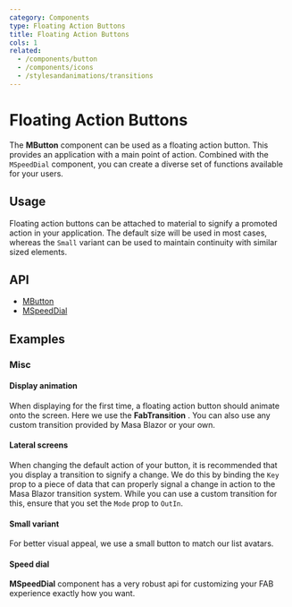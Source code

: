 ```yaml
---
category: Components
type: Floating Action Buttons
title: Floating Action Buttons
cols: 1
related:
  - /components/button
  - /components/icons
  - /stylesandanimations/transitions
---
```


# Floating Action Buttons

The **MButton** component can be used as a floating action button. This provides an application with a main point of action. Combined with the `MSpeedDial` component, you can create a diverse set of functions available for your users.

## Usage

Floating action buttons can be attached to material to signify a promoted action in your application. The default size will be used in most cases, whereas the `Small` variant can be used to maintain continuity with similar sized elements.

<floating-action-button-usage></floating-action-button-usage>

## API

- [MButton](/api/MButton)
- [MSpeedDial](/api/MSpeedDial)

## Examples

### Misc

#### Display animation

When displaying for the first time, a floating action button should animate onto the screen. Here we use the **FabTransition** . You can also use any custom transition provided by Masa Blazor or your own.

<example file="" />

#### Lateral screens

When changing the default action of your button, it is recommended that you display a transition to signify a change. We do this by binding the `Key` prop to a piece of data that can properly signal a change in action to the Masa Blazor transition system. While you can use a custom transition for this, ensure that you set the `Mode` prop to `OutIn`.

<example file="" />

#### Small variant

For better visual appeal, we use a small button to match our list avatars.

<example file="" />

#### Speed dial

**MSpeedDial** component has a very robust api for customizing your FAB experience exactly how you want.

<example file="" />





